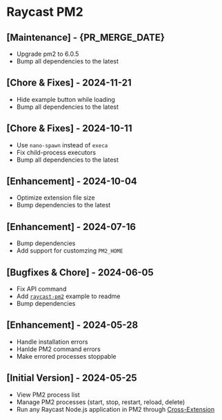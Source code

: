 # Raycast PM2

## [Maintenance] - {PR_MERGE_DATE}

- Upgrade pm2 to 6.0.5
- Bump all dependencies to the latest

## [Chore & Fixes] - 2024-11-21

- Hide example button while loading
- Bump all dependencies to the latest

## [Chore & Fixes] - 2024-10-11

- Use `nano-spawn` instead of `execa`
- Fix child-process executors
- Bump all dependencies to the latest

## [Enhancement] - 2024-10-04

- Optimize extension file size
- Bump dependencies to the latest

## [Enhancement] - 2024-07-16

- Bump dependencies
- Add support for customzing `PM2_HOME`

## [Bugfixes & Chore] - 2024-06-05

- Fix API command
- Add [`raycast-pm2`](https://github.com/LitoMore/raycast-pm2) example to readme
- Bump dependencies

## [Enhancement] - 2024-05-28

- Handle installation errors
- Hanlde PM2 command errors
- Make errored processes stoppable

## [Initial Version] - 2024-05-25

- View PM2 process list
- Manage PM2 processes (start, stop, restart, reload, delete)
- Run any Raycast Node.js application in PM2 through [Cross-Extension](https://github.com/LitoMore/raycast-cross-extension-conventions)
